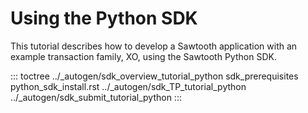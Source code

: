# Using the Python SDK

This tutorial describes how to develop a Sawtooth application with an
example transaction family, XO, using the Sawtooth Python SDK.

::: toctree
../\_autogen/sdk_overview_tutorial_python sdk_prerequisites
python_sdk_install.rst ../\_autogen/sdk_TP_tutorial_python
../\_autogen/sdk_submit_tutorial_python
:::

<!--
  Licensed under Creative Commons Attribution 4.0 International License
  https://creativecommons.org/licenses/by/4.0/
-->
